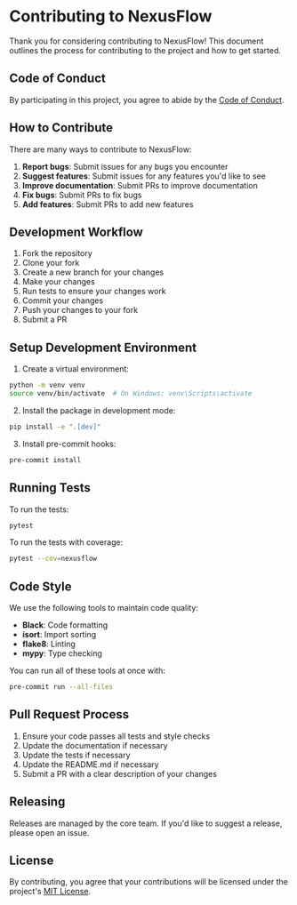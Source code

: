 # Contributing to NexusFlow

Thank you for considering contributing to NexusFlow! This document outlines the process for contributing to the project and how to get started.

## Code of Conduct

By participating in this project, you agree to abide by the [Code of Conduct](CODE_OF_CONDUCT.md).

## How to Contribute

There are many ways to contribute to NexusFlow:

1. **Report bugs**: Submit issues for any bugs you encounter
2. **Suggest features**: Submit issues for any features you'd like to see
3. **Improve documentation**: Submit PRs to improve documentation
4. **Fix bugs**: Submit PRs to fix bugs
5. **Add features**: Submit PRs to add new features

## Development Workflow

1. Fork the repository
2. Clone your fork
3. Create a new branch for your changes
4. Make your changes
5. Run tests to ensure your changes work
6. Commit your changes
7. Push your changes to your fork
8. Submit a PR

## Setup Development Environment

1. Create a virtual environment:

```bash
python -m venv venv
source venv/bin/activate  # On Windows: venv\Scripts\activate
```

2. Install the package in development mode:

```bash
pip install -e ".[dev]"
```

3. Install pre-commit hooks:

```bash
pre-commit install
```

## Running Tests

To run the tests:

```bash
pytest
```

To run the tests with coverage:

```bash
pytest --cov=nexusflow
```

## Code Style

We use the following tools to maintain code quality:

- **Black**: Code formatting
- **isort**: Import sorting
- **flake8**: Linting
- **mypy**: Type checking

You can run all of these tools at once with:

```bash
pre-commit run --all-files
```

## Pull Request Process

1. Ensure your code passes all tests and style checks
2. Update the documentation if necessary
3. Update the tests if necessary
4. Update the README.md if necessary
5. Submit a PR with a clear description of your changes

## Releasing

Releases are managed by the core team. If you'd like to suggest a release, please open an issue.

## License

By contributing, you agree that your contributions will be licensed under the project's [MIT License](LICENSE).
